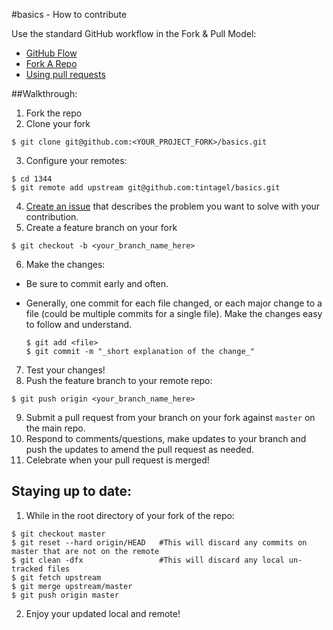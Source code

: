 #basics - How to contribute

Use the standard GitHub workflow in the Fork & Pull Model:
* [GitHub Flow](https://guides.github.com/introduction/flow/)
* [Fork A Repo](https://help.github.com/articles/fork-a-repo/)
* [Using pull requests](https://help.github.com/articles/using-pull-requests/)

##Walkthrough:

1. Fork the repo
2. Clone your fork

  ```
  $ git clone git@github.com:<YOUR_PROJECT_FORK>/basics.git
  ```
3. Configure your remotes:

  ```
  $ cd 1344
  $ git remote add upstream git@github.com:tintagel/basics.git
  ```
4. [Create an issue](https://github.com/tintagel/basics/issues) that describes the problem you want to solve with your contribution.
5.  Create a feature branch on your fork

  ```
  $ git checkout -b <your_branch_name_here>
  ```
6.  Make the changes:
  * Be sure to commit early and often.
  * Generally, one commit for each file changed, or each major change to a file (could be multiple commits for a single file).   Make the changes easy to follow and understand.

    ```
    $ git add <file>
    $ git commit -m "_short explanation of the change_"
    ```
7.  Test your changes!
8.  Push the feature branch to your remote repo:

  ```
  $ git push origin <your_branch_name_here>
  ```
9.  Submit a pull request from your branch on your fork against `master` on the main repo.
10.  Respond to comments/questions, make updates to your branch and push the updates to amend the pull request as needed.
11.  Celebrate when your pull request is merged!

## Staying up to date:

1. While in the root directory of your fork of the repo:

  ```
  $ git checkout master
  $ git reset --hard origin/HEAD   #This will discard any commits on master that are not on the remote
  $ git clean -dfx                 #This will discard any local un-tracked files
  $ git fetch upstream
  $ git merge upstream/master
  $ git push origin master
  ```
2. Enjoy your updated local and remote!
